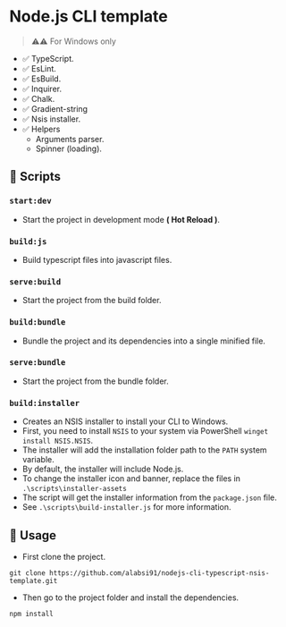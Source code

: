 # Node.js CLI template

> ⚠️⚠️ For Windows only

- ✅ TypeScript.
- ✅ EsLint.
- ✅ EsBuild.
- ✅ Inquirer.
- ✅ Chalk.
- ✅ Gradient-string
- ✅ Nsis installer.
- ✅ Helpers
  - Arguments parser.
  - Spinner (loading).

## 🔷 Scripts

### `start:dev`

- Start the project in development mode **( Hot Reload )**.

### `build:js`

- Build typescript files into javascript files.

### `serve:build`

- Start the project from the build folder.

### `build:bundle`

- Bundle the project and its dependencies into a single minified file.

### `serve:bundle`

- Start the project from the bundle folder.

### `build:installer`

- Creates an NSIS installer to install your CLI to Windows.
- First, you need to install `NSIS` to your system via PowerShell `winget install NSIS.NSIS`.
- The installer will add the installation folder path to the `PATH` system variable.
- By default, the installer will include Node.js.
- To change the installer icon and banner, replace the files in `.\scripts\installer-assets`
- The script will get the installer information from the `package.json` file.
- See `.\scripts\build-installer.js` for more information.

## 🔷 Usage

- First clone the project.

```
git clone https://github.com/alabsi91/nodejs-cli-typescript-nsis-template.git
```

- Then go to the project folder and install the dependencies.

```
npm install
```
